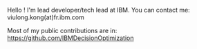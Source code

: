 Hello ! I'm lead developer/tech lead at IBM.
You can contact me: viulong.kong(at)fr.ibm.com

Most of my public contributions are in: https://github.com/IBMDecisionOptimization

<!--
**vlkong/vlkong** is a ✨ _special_ ✨ repository because its `README.md` (this file) appears on your GitHub profile.

Here are some ideas to get you started:

- 🔭 I’m currently working on ...
- 🌱 I’m currently learning ...
- 👯 I’m looking to collaborate on ...
- 🤔 I’m looking for help with ...
- 💬 Ask me about ...
- 📫 How to reach me: ...
- 😄 Pronouns: ...
- ⚡ Fun fact: ...
-->
